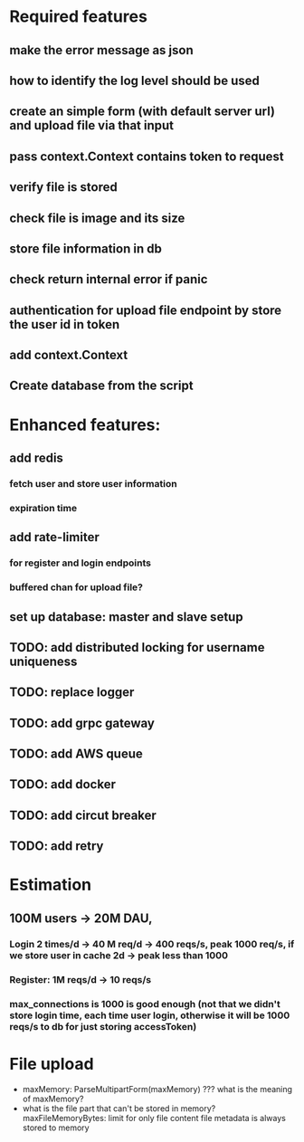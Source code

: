 # Required features
## make the error message as json
## how to identify the log level should be used

## create an simple form (with default server url) and upload file via that input
## pass context.Context contains token to request
## verify file is stored
## check file is image and its size
## store file information in db
## check return internal error if panic
## authentication for upload file endpoint by store the user id in token
## add context.Context
## Create database from the script

# Enhanced features:

## add redis
### fetch user and store user information
### expiration time

## add rate-limiter
### for register and login endpoints
### buffered chan for upload file?

## set up database: master and slave setup
## TODO: add distributed locking for username uniqueness
## TODO: replace logger
## TODO: add grpc gateway
## TODO: add AWS queue
## TODO: add docker
## TODO: add circut breaker
## TODO: add retry


# Estimation
## 100M users -> 20M DAU, 
### Login 2 times/d -> 40 M req/d -> 400 reqs/s, peak 1000 req/s, if we store user in cache 2d -> peak less than 1000
### Register: 1M reqs/d -> 10 reqs/s 
### max_connections is 1000 is good enough (not that we didn't store login time, each time user login, otherwise it will be 1000 reqs/s to db for just storing accessToken)

# File upload
+ maxMemory: ParseMultipartForm(maxMemory) ??? what is the meaning of maxMemory?
+ what is the file part that can't be stored in memory?
maxFileMemoryBytes: limit for only file content
file metadata is always stored to memory
